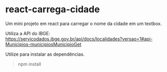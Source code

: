 # react-carrega-cidade
Um mini projeto em react para carregar o nome da cidade em um textbox.

Utiliza a API do IBGE:
https://servicodados.ibge.gov.br/api/docs/localidades?versao=1#api-Municipios-municipiosMunicipioGet

Utilize para instalar as dependências.

>npm install
